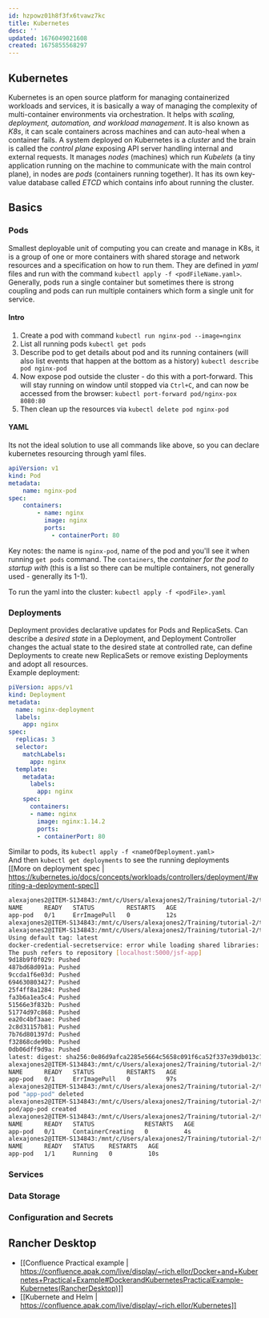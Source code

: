 ```yaml
---
id: hzpowz01h8f3fx6tvawz7kc
title: Kubernetes
desc: ''
updated: 1676049021608
created: 1675855568297
---
```

## Kubernetes
Kubernetes is an open source platform for managing containerized workloads and services, it is basically a way of managing the complexity of multi-container environments via orchestration.
It helps with *scaling, deployment, automation, and workload management*.
It is also known as *K8s*, it can scale containers across machines and can auto-heal when a container fails. 
A system deployed on Kubernetes is a *cluster* and the brain is called the *control plane* exposing API server handling internal and external requests.
It manages *nodes* (machines) which run *Kubelets* (a tiny application running on the machine to communicate with the main control plane), in nodes are *pods* (containers running together).
It has its own key-value database called *ETCD* which contains info about running the cluster.

## Basics
### Pods
Smallest deployable unit of computing you can create and manage in K8s, it is a group of one or more containers with shared storage and network resources and a specification on how to run them.
They are defined in *yaml* files and run with the command `kubectl apply -f <podFileName.yaml>`.
Generally, pods run a single container but sometimes there is strong coupling and pods can run multiple containers which form a single unit for service.

#### Intro 
1. Create a pod with command `kubectl run nginx-pod --image=nginx`
2. List all running pods `kubectl get pods`
3. Describe pod to get details about pod and its running containers (will also list events that happen at the bottom as a history) `kubectl describe pod nginx-pod`
4. Now expose pod outside the cluster - do this with a port-forward. This will stay running on window until stopped via `Ctrl+C`, and can now be accessed from the browser: `kubectl port-forward pod/nginx-pox 8080:80`
5. Then clean up the resources via `kubectl delete pod nginx-pod`

#### YAML
Its not the ideal solution to use all commands like above, so you can declare kubernetes resourcing through yaml files.
```yaml
apiVersion: v1
kind: Pod
metadata:
    name: nginx-pod
spec:
    containers:
        - name: nginx
          image: nginx
          ports:
            - containerPort: 80
```
Key notes: the name is `nginx-pod`, name of the pod and you'll see it when running `get pods` command. The `containers`, the *container for the pod to startup with* (this is a list so there can be multiple containers, not generally used - generally its 1-1).

To run the yaml into the cluster: `kubectl apply -f <podFile>.yaml`
### Deployments
Deployment provides declarative updates for Pods and ReplicaSets.
Can describe a *desired state* in a Deployment, and Deployment Controller changes the actual state to the desired state at controlled rate, can define Deployments to create new ReplicaSets or remove existing Deployments and adopt all resources.<br>
Example deployment:
```yaml
piVersion: apps/v1
kind: Deployment
metadata:
  name: nginx-deployment
  labels:
    app: nginx
spec:
  replicas: 3
  selector:
    matchLabels:
      app: nginx
  template:
    metadata:
      labels:
        app: nginx
    spec:
      containers:
      - name: nginx
        image: nginx:1.14.2
        ports:
        - containerPort: 80
```
Similar to pods, its `kubectl apply -f <nameOfDeployment.yaml>`<br>
And then `kubectl get deployments` to see the running deployments<br>
[[More on deployment spec | https://kubernetes.io/docs/concepts/workloads/controllers/deployment/#writing-a-deployment-spec]]


```Bash
alexajones2@ITEM-S134843:/mnt/c/Users/alexajones2/Training/tutorial-2/training (Alex-Jones/dev) $ kubectl get pods
NAME      READY   STATUS         RESTARTS   AGE
app-pod   0/1     ErrImagePull   0          12s
alexajones2@ITEM-S134843:/mnt/c/Users/alexajones2/Training/tutorial-2/training (Alex-Jones/dev) $ docker tag jsf-app:latest localhost:5000/jsf-app
alexajones2@ITEM-S134843:/mnt/c/Users/alexajones2/Training/tutorial-2/training (Alex-Jones/dev) $ docker push localhost:5000/jsf-app
Using default tag: latest
docker-credential-secretservice: error while loading shared libraries: libsecret-1.so.0: cannot open shared object file: No such file or directory
The push refers to repository [localhost:5000/jsf-app]
9d18b9f0f029: Pushed
487bd68d091a: Pushed
9ccda1f6e03d: Pushed
694630803427: Pushed
25f4ff8a1284: Pushed
fa3b6a1ea5c4: Pushed
51566e3f832b: Pushed
51774d97c868: Pushed
ea20c4bf3aae: Pushed
2c8d31157b81: Pushed
7b76d801397d: Pushed
f32868cde90b: Pushed
0db06dff9d9a: Pushed
latest: digest: sha256:0e86d9afca2285e5664c5658c091f6ca52f337e39db013c15eedba67df75deaf size: 3054
alexajones2@ITEM-S134843:/mnt/c/Users/alexajones2/Training/tutorial-2/training (Alex-Jones/dev) $ kubectl get pods
NAME      READY   STATUS         RESTARTS   AGE
app-pod   0/1     ErrImagePull   0          97s
alexajones2@ITEM-S134843:/mnt/c/Users/alexajones2/Training/tutorial-2/training (Alex-Jones/dev) $ kubectl delete pod app-pod
pod "app-pod" deleted
alexajones2@ITEM-S134843:/mnt/c/Users/alexajones2/Training/tutorial-2/training (Alex-Jones/dev) $ kubectl apply -f pod-app.yaml
pod/app-pod created
alexajones2@ITEM-S134843:/mnt/c/Users/alexajones2/Training/tutorial-2/training (Alex-Jones/dev) $ kubectl get pods
NAME      READY   STATUS              RESTARTS   AGE
app-pod   0/1     ContainerCreating   0          4s
alexajones2@ITEM-S134843:/mnt/c/Users/alexajones2/Training/tutorial-2/training (Alex-Jones/dev) $ kubectl get pods
NAME      READY   STATUS    RESTARTS   AGE
app-pod   1/1     Running   0          10s
```

### Services
### Data Storage
### Configuration and Secrets

## Rancher Desktop
- [[Confluence Practical example | https://confluence.apak.com/live/display/~rich.ellor/Docker+and+Kubernetes+Practical+Example#DockerandKubernetesPracticalExample-Kubernetes(RancherDesktop)]]
- [[Kubernete and Helm | https://confluence.apak.com/live/display/~rich.ellor/Kubernetes]]